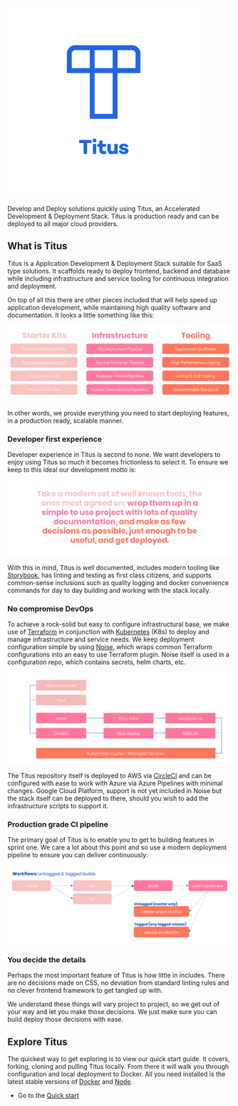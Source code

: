 ![logo][]

Develop and Deploy solutions quickly using Titus, an Accelerated Development & Deployment Stack. Titus is production ready and can be deployed to all major cloud providers.

## What is Titus
Titus is a Application Development & Deployment Stack suitable for SaaS type solutions. It scaffolds ready to deploy frontend, backend and database while including infrastructure and service tooling for continuous integration and deployment.

On top of all this there are other pieces included that will help speed up application development, while maintaining high quality software and documentation. It looks a little something like this:

![titus-feature-overview][]

In other words, we provide everything you need to start deploying features, in a production ready, scalable manner.

### Developer first experience
Developer experience in Titus is second to none. We want developers to enjoy using Titus so much it becomes frictionless to select it. To ensure we keep to this ideal our development motto is:

![titus-developer-statement][]

With this in mind, Titus is well documented, includes modern tooling like [Storybook][], has linting and testing as first class citizens, and supports common-sense inclusions such as quality logging and docker convenience commands for day to day building and working with the stack locally. 

### No compromise DevOps
To achieve a rock-solid but easy to configure infrastructural base, we make use of [Terraform][] in conjunction with [Kubernetes][] (K8s) to deploy and manage infrastructure and service needs. We keep deployment configuration simple by using [Noise][], which wraps common Terraform configurations into an easy to use Terraform plugin. Noise itself is used in a configuration repo, which contains secrets, helm charts, etc.

![titus-pipeline][]

The Titus repository itself is deployed to AWS via [CircleCI][] and can be configured with ease to work with Azure via Azure Pipelines with minimal changes. Google Cloud Platform, support is not yet included in Noise but the stack itself can be deployed to there, should you wish to add the infrastructure scripts to support it.

### Production grade CI pipeline
The primary goal of Titus is to enable you to get to building features in sprint one. We care a lot about this point and so use a modern deployment pipeline to ensure you can deliver continuously:

![titus-ci-pipeline][]

### You decide the details
Perhaps the most important feature of Titus is how little in includes. There are no decisions made on CSS, no deviation from standard linting rules and no clever frontend framework to get tangled up with.

We understand these things will vary project to project, so we get out of your way and let you make those decisions. We just make sure you can build deploy those decisions with ease.

## Explore Titus
The quickest way to get exploring is to view our quick start guide. It covers, forking, cloning and pulling Titus locally. From there it will walk you through configuration and local deployment to Docker. All you need installed is the latest stable versions of [Docker][] and [Node][].

- Go to the [Quick start][]


<!-- External Links -->
[Noise]: https://nearform.github.io/noise
[titus-noise-cli]: https://github.com/nearform/titus-noise-cli
[CircleCI]: https://circleci.com/product/#features
[Storybook]: https://storybook.js.org/
[Terraform]: https://www.terraform.io/
[Kubernetes]:  https://kubernetes.io/
[Docker]: https://www.docker.com/
[Node]: https://nodejs.org/en/

<!-- Internal Links -->
[Quick start]: quick-start/

<!-- Images -->
[logo]: img/logo-pos.svg
[titus-feature-overview]: img/titus-feature-overview.svg
[titus-deployment-workflow]: img/titus-deployment-workflow.svg
[titus-developer-statement]: img/titus-developer-statement.svg
[titus-ci-pipeline]: img/titus-ci-pipeline.svg
[titus-pipeline]: img/titus-pipeline.svg
